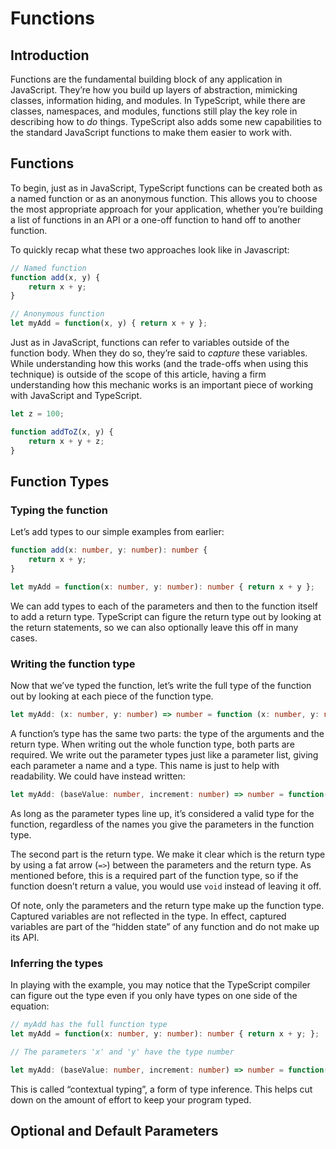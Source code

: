 # Functions

## Introduction

Functions are the fundamental building block of any application in JavaScript. They’re how you build up layers of abstraction, mimicking classes, information hiding, and modules. In TypeScript, while there are classes, namespaces, and modules, functions still play the key role in describing how to *do* things. TypeScript also adds some new capabilities to the standard JavaScript functions to make them easier to work with.

## Functions

To begin, just as in JavaScript, TypeScript functions can be created both as a named function or as an anonymous function. This allows you to choose the most appropriate approach for your application, whether you’re building a list of functions in an API or a one-off function to hand off to another function.

To quickly recap what these two approaches look like in Javascript:

```typescript
// Named function
function add(x, y) {
    return x + y;
}

// Anonymous function
let myAdd = function(x, y) { return x + y };
```

Just as in JavaScript, functions can refer to variables outside of the function body. When they do so, they’re said to *capture* these variables. While understanding how this works (and the trade-offs when using this technique) is outside of the scope of this article, having a firm understanding how this mechanic works is an important piece of working with JavaScript and TypeScript.

```typescript
let z = 100;

function addToZ(x, y) {
    return x + y + z;
}
```

## Function Types

### Typing the function

Let’s add types to our simple examples from earlier:

```typescript
function add(x: number, y: number): number {
    return x + y;
}

let myAdd = function(x: number, y: number): number { return x + y };
```

We can add types to each of the parameters and then to the function itself to add a return type. TypeScript can figure the return type out by looking at the return statements, so we can also optionally leave this off in many cases.

### Writing the function type

Now that we’ve typed the function, let’s write the full type of the function out by looking at each piece of the function type.

```typescript
let myAdd: (x: number, y: number) => number = function (x: number, y: number): number { return x + y };
```

A function’s type has the same two parts: the type of the arguments and the return type. When writing out the whole function type, both parts are required. We write out the parameter types just like a parameter list, giving each parameter a name and a type. This name is just to help with readability. We could have instead written:

```typescript
let myAdd: (baseValue: number, increment: number) => number = function(x: number, y:number): number { return x + y }
```

As long as the parameter types line up, it’s considered a valid type for the function, regardless of the names you give the parameters in the function type.

The second part is the return type. We make it clear which is the return type by using a fat arrow (`=>`) between the parameters and the return type. As mentioned before, this is a required part of the function type, so if the function doesn’t return a value, you would use `void` instead of leaving it off.

Of note, only the parameters and the return type make up the function type. Captured variables are not reflected in the type. In effect, captured variables are part of the “hidden state” of any function and do not make up its API.

### Inferring the types

In playing with the example, you may notice that the TypeScript compiler can figure out the type even if you only have types on one side of the equation:

```typescript
// myAdd has the full function type
let myAdd = function(x: number, y: number): number { return x + y; };

// The parameters 'x' and 'y' have the type number

let myAdd: (baseValue: number, increment: number) => number = function(x, y) { return x + y; };
```

This is called “contextual typing”, a form of type inference. This helps cut down on the amount of effort to keep your program typed.

## Optional and Default Parameters


